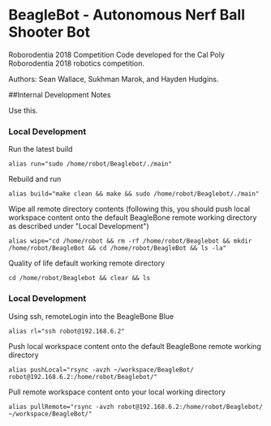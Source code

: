 # BeagleBot - Autonomous Nerf Ball Shooter Bot
Roborodentia 2018
Competition Code developed for the Cal Poly Roborodentia 2018 robotics competition.

Authors: Sean Wallace, Sukhman Marok, and Hayden Hudgins.


##Internal Development Notes

Use this. 

### Local Development

Run the latest build
```
alias run="sudo /home/robot/Beaglebot/./main"
```

Rebuild and run
```
alias build="make clean && make && sudo /home/robot/Beaglebot/./main"
```

Wipe all remote directory contents (following this, you should push local workspace content onto the default BeagleBone remote working directory as described under "Local Development")
```
alias wipe="cd /home/robot && rm -rf /home/robot/Beaglebot && mkdir /home/robot/BeagleBot && cd /home/robot/BeagleBot && ls -la"
```

Quality of life default working remote directory
```
cd /home/robot/Beaglebot && clear && ls
```

### Local Development
Using ssh, remoteLogin into the BeagleBone Blue
```
alias rl="ssh robot@192.168.6.2"

```

Push local workspace content onto the default BeagleBone remote working directory
```
alias pushLocal="rsync -avzh ~/workspace/BeagleBot/ robot@192.168.6.2:/home/robot/Beaglebot/"
```

Pull remote workspace content onto your local working directory
```
alias pullRemote="rsync -avzh robot@192.168.6.2:/home/robot/Beaglebot/ ~/workspace/BeagleBot/"

```
